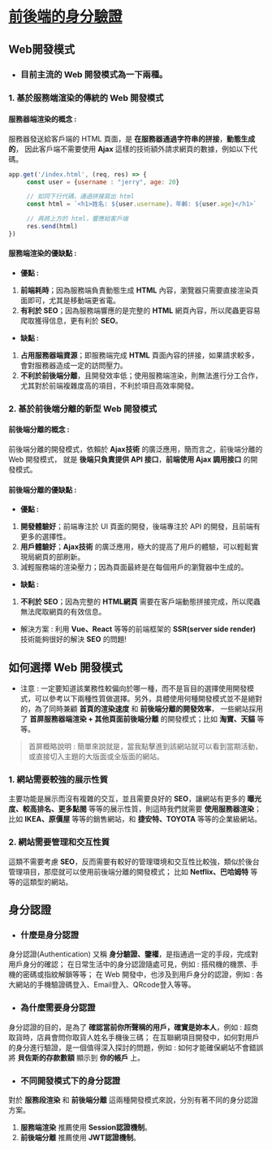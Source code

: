 # [前後端的身分驗證](./day6/README.md)

## Web開發模式
* ### 目前主流的 Web 開發模式為一下兩種。
### 1. 基於服務端渲染的傳統的 Web 開發模式
#### 服務器端渲染的概念 :

服務器發送給客戶端的 HTML 頁面，是 **在服務器通過字符串的拼接**，**動態生成的**，
因此客戶端不需要使用 **Ajax** 這樣的技術額外請求網頁的數據，例如以下代碼。

```js
app.get('/index.html', (req, res) => {
     const user = {username : "jerry", age: 20}

     // 如同下行代碼，通過拼接寫出 html
     const html = `<h1>姓名: ${user.username}，年齡: ${user.age}</h1>`

     // 再將上方的 html，響應給客戶端
     res.send(html)
})
```
#### 服務端渲染的優缺點 :
* **優點 :**
1. **前端耗時**；因為服務端負責動態生成 **HTML** 內容，瀏覽器只需要直接渲染頁面即可，尤其是移動端更省電。
2. **有利於 SEO**；因為服務端響應的是完整的 **HTML** 網頁內容，所以爬蟲更容易爬取獲得信息，更有利於 **SEO**。
* **缺點 :**
1. **占用服務器端資源**；即服務端完成 **HTML** 頁面內容的拼接，如果請求較多，會對服務器造成一定的訪問壓力。
2. **不利於前後端分離**，且開發效率低；使用服務端渲染，則無法進行分工合作，尤其對於前端複雜度高的項目，不利於項目高效率開發。

### 2. 基於前後端分離的新型 Web 開發模式
#### 前後端分離的概念 :

前後端分離的開發模式，依賴於 **Ajax技術** 的廣泛應用，簡而言之，前後端分離的 Web 開發模式，
就是 **後端只負責提供 API 接口**，**前端使用 Ajax 調用接口** 的開發模式。

#### 前後端分離的優缺點 :
* **優點 :**
1. **開發體驗好**；前端專注於 UI 頁面的開發，後端專注於 API 的開發，且前端有更多的選擇性。
2. **用戶體驗好**；**Ajax技術** 的廣泛應用，極大的提高了用戶的體驗，可以輕鬆實現局網頁的部刷新。
3. 減輕服務端的渲染壓力；因為頁面最終是在每個用戶的瀏覽器中生成的。

* **缺點 :**
1. **不利於 SEO**；因為完整的 **HTML網頁** 需要在客戶端動態拼接完成，所以爬蟲無法爬取網頁的有效信息。
* 解決方案 :  利用 **Vue、React** 等等的前端框架的 **SSR(server side render)** 技術能夠很好的解決 **SEO** 的問題! 

## 如何選擇 Web 開發模式
* 注意 : 一定要知道該業務性較偏向於哪一種，而不是盲目的選擇使用開發模式，可以參考以下兩種性質做選擇。另外，具體使用何種開發模式並不是絕對的，為了同時兼顧 **首頁的渲染速度** 和 **前後端分離的開發效率**，
一些網站採用了 **首屏服務器端渲染 + 其他頁面前後端分離** 的開發模式；比如 **淘寶、天貓** 等等。
> 首屏概略說明 : 簡單來說就是，當我點擊進到該網站就可以看到當期活動，或直接切入主題的大版面或全版面的網站。

### 1. 網站需要較強的展示性質
主要功能是展示而沒有複雜的交互，並且需要良好的 **SEO**，讓網站有更多的 **曝光度、較高排名、更多點閱** 等等的展示性質，則這時我們就需要 **使用服務器渲染**；
比如 **IKEA、原價屋** 等等的銷售網站，和 **捷安特、TOYOTA** 等等的企業級網站。

### 2. 網站需要管理和交互性質
這類不需要考慮 **SEO**，反而需要有較好的管理環境和交互性比較強，類似於後台管理項目，那麼就可以使用前後端分離的開發模式；
比如 **Netflix、巴哈姆特** 等等的這類型的網站。

## 身分認證
* ### 什麼是身分認證
身分認證(Authentication) 又稱 **身分驗證、鑒權**，是指通過一定的手段，完成對用戶身分的確認；
在日常生活中的身分認證隨處可見，例如 : 搭飛機的機票、手機的密碼或指紋解鎖等等；
在 Web 開發中，也涉及到用戶身分的認證，例如 : 各大網站的手機驗證碼登入、Email登入、QRcode登入等等。
* ### 為什麼需要身分認證
身分認證的目的，是為了 **確認當前你所聲稱的用戶，確實是妳本人**，例如 : 超商取貨時，店員會問你取貨人姓名手機後三碼；
在互聯網項目開發中，如何對用戶的身分進行驗證，是一個值得深入探討的問題，例如 : 如何才能確保網站不會錯誤將 **貝佐斯的存款數額** 顯示到 **你的帳戶** 上。
* ### 不同開發模式下的身分認證
對於 **服務段渲染** 和 **前後端分離** 這兩種開發模式來說，分別有著不同的身分認證方案。
1. **服務端渲染** 推薦使用 **Session認證機制**。
2. **前後端分離** 推薦使用 **JWT認證機制**。